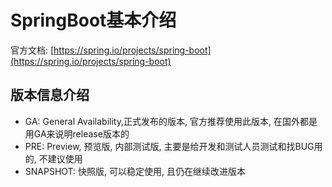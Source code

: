 # SpringBoot基本介绍



官方文档: [https://spring.io/projects/spring-boot](https://spring.io/projects/spring-boot)



## 版本信息介绍



- GA: General Availability,正式发布的版本, 官方推荐使用此版本, 在国外都是用GA来说明release版本的
- PRE: Preview, 预览版, 内部测试版, 主要是给开发和测试人员测试和找BUG用的, 不建议使用
- SNAPSHOT: 快照版, 可以稳定使用, 且仍在继续改进版本

